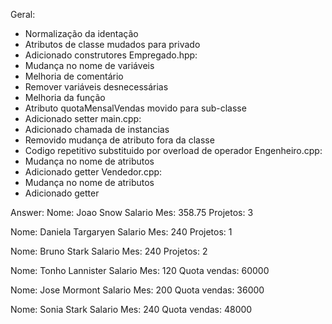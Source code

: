 Geral:
- Normalização da identação
- Atributos de classe mudados para privado
- Adicionado construtores
Empregado.hpp:
- Mudança no nome de variáveis
- Melhoria de comentário
- Remover variáveis desnecessárias
- Melhoria da função
- Atributo quotaMensalVendas movido para sub-classe
- Adicionado setter
main.cpp:
- Adicionado chamada de instancias
- Removido mudança de atributo fora da classe
- Codigo repetitivo substituido por overload de operador
Engenheiro.cpp:
- Mudança no nome de atributos
- Adicionado getter
Vendedor.cpp:
- Mudança no nome de atributos
- Adicionado getter

Answer:
Nome: Joao Snow
Salario Mes: 358.75
Projetos: 3

Nome: Daniela Targaryen
Salario Mes: 240
Projetos: 1

Nome: Bruno Stark
Salario Mes: 240
Projetos: 2

Nome: Tonho Lannister
Salario Mes: 120
Quota vendas: 60000

Nome: Jose Mormont
Salario Mes: 200
Quota vendas: 36000

Nome: Sonia Stark
Salario Mes: 240
Quota vendas: 48000
